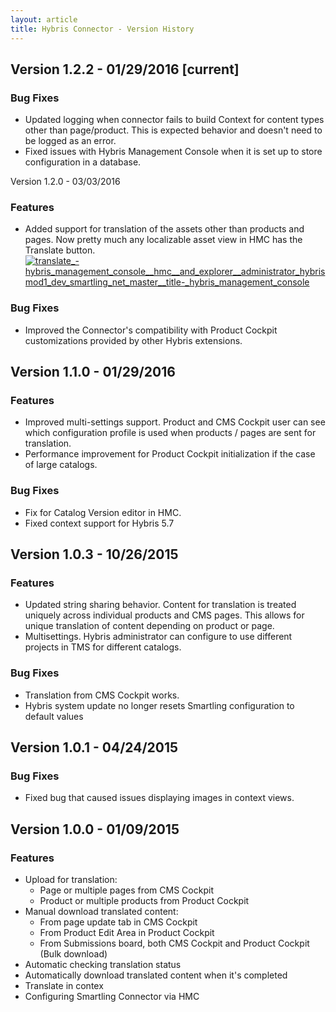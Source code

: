 ```yaml
---
layout: article
title: Hybris Connector - Version History
---
```


## Version 1.2.2 - 01/29/2016 [current]

### Bug Fixes

*   Updated logging when connector fails to build Context for content types other than page/product. This is expected behavior and doesn't need to be logged as an error.
*   Fixed issues with Hybris Management Console when it is set up to store configuration in a database.

Version 1.2.0 - 03/03/2016 

### Features

*   Added support for translation of the assets other than products and pages. Now pretty much any localizable asset view in HMC has the Translate button. [![translate_-_hybris_management_console__hmc__and_explorer__administrator_hybrismod1_dev_smartling_net_master__title_-_hybris_management_console](https://cloud.githubusercontent.com/assets/1621630/13522099/f6cf0ec6-e1f5-11e5-9fe8-cd2be30ae42f.png)](https://cloud.githubusercontent.com/assets/1621630/13522099/f6cf0ec6-e1f5-11e5-9fe8-cd2be30ae42f.png)

### Bug Fixes

*   Improved the Connector's compatibility with Product Cockpit customizations provided by other Hybris extensions.

## Version 1.1.0 - 01/29/2016

### Features

*   Improved multi-settings support. Product and CMS Cockpit user can see which configuration profile is used when products / pages are sent for translation.
*   Performance improvement for Product Cockpit initialization if the case of large catalogs.

### Bug Fixes

*   Fix for Catalog Version editor in HMC.
*   Fixed context support for Hybris 5.7

## Version 1.0.3 - 10/26/2015 

### Features

*   Updated string sharing behavior. Content for translation is treated uniquely across individual products and CMS pages. This allows for unique translation of content depending on product or page.
*   Multisettings. Hybris administrator can configure to use different projects in TMS for different catalogs.

### Bug Fixes

*   Translation from CMS Cockpit works.
*   Hybris system update no longer resets Smartling configuration to default values 

## Version 1.0.1 - 04/24/2015 

### Bug Fixes

*   Fixed bug that caused issues displaying images in context views.

## Version 1.0.0 - 01/09/2015

### Features

*   Upload for translation:
    *   Page or multiple pages from CMS Cockpit
    *   Product or multiple products from Product Cockpit
*   Manual download translated content:
    *   From page update tab in CMS Cockpit
    *   From Product Edit Area in Product Cockpit
    *   From Submissions board, both CMS Cockpit and Product Cockpit (Bulk download)
*   Automatic checking translation status
*   Automatically download translated content when it's completed
*   Translate in contex
*   Configuring Smartling Connector via HMC